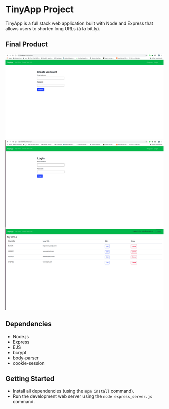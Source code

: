 # TinyApp Project

TinyApp is a full stack web application built with Node and Express that allows users to shorten long URLs (à la bit.ly).

## Final Product

!["screenshot of register page"](/docs/register-page.png)
![screenshot of login page](/docs/login-page.png)
!["screenshot of urls page"](/docs/urls-page.png)

## Dependencies

- Node.js
- Express
- EJS
- bcrypt
- body-parser
- cookie-session

## Getting Started

- Install all dependencies (using the `npm install` command).
- Run the development web server using the `node express_server.js` command.